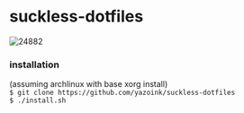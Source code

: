 # suckless-dotfiles
![24882](https://github.com/yazoink/suckless-dotfiles/assets/98802603/39da193e-4ade-4ae7-a59c-9a2a0beccec4) 
### installation  
(assuming archlinux with base xorg install)  
`$ git clone https://github.com/yazoink/suckless-dotfiles`   
`$ ./install.sh`   
